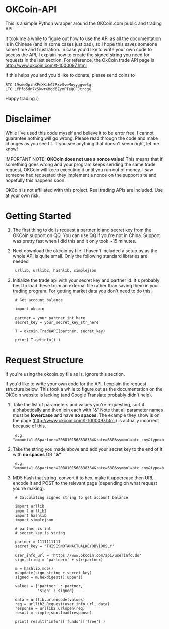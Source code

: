 OKCoin-API
==========

This is a simple Python wrapper around the OKCoin.com public and trading API.

It took me a while to figure out how to use the API as all the documentation
is in Chinese (and in some cases just bad), so I hope this saves someone some time and frustration.  In case you'd like to write your own code to access the API, I explain how to create the signed string you need for requests in the last section.  For reference, the OkCoin trade API page is http://www.okcoin.com/t-1000097.html

If this helps you and you'd like to donate, please send coins to

    BTC 19smwQpihXPeXKihG7RxvSvwMoyyggvw3g
    LTC LfPfo5dn7xSkwrXMgd6ZymPTeQGFJtrcgX
    
Happy trading :)

Disclaimer
==========

While I've used this code myself and believe it to be error free, I cannot guarantee nothing will go wrong.  Please read through the code and make changes as you see fit. If you see anything that doesn't seem right, let me know! 

IMPORTANT NOTE: __OKCoin does not use a nonce value!__ This means that if something goes wrong and your program keeps sending the same trade request, OKCoin will keep executing it until you run out of money.  I saw someone had requested they implement a nonce on the support site and hopefully this happens soon.

OKCoin is not affiliated with this project.  Real trading APIs are included.  Use at your own risk.

Getting Started
==========

1. The first thing to do is request a partner id and secret key from the OKCoin support on QQ.  You can use QQ if you're not in China.  Support was pretty fast when I did this and it only took ~15 minutes.

2. Next download the okcoin.py file. I haven't included a setup.py as the whole API is quite small.  Only the following standard libraries are needed

        urllib, urllib2, hashlib, simplejson
  
3. Initialize the trade api with your secret key and partner id.  It's probably best to load these from an external file rather than saving them in your trading program.  For getting market data you don't need to do this.

        # Get account balance
  
        import okcoin
  
        partner = your_partner_int_here
        secret_key = your_secret_key_str_here
  
        T = okcoin.TradeAPI(partner, secret_key)
  
        print( T.getinfo() )
  

Request Structure
==========

If you're using the okcoin.py file as is, ignore this section.

If you'd like to write your own code for the API, I explain the request structure below.  This took a while to figure out as the documentation on the OKCoin website is lacking (and Google Translate probably didn't help).

1. Take the list of parameters and values you're requesting, sort it alphabetically and then join each with "&"
Note that all parameter names must be __lowercase__ and have __no spaces__.  The example they show is on the page (http://www.okcoin.com/t-1000097.html) is actually incorrect because of this.

        e.g. "amount=1.0&partner=2088101568338364&rate=680&symbol=btc_cny&type=buy"

2. Take the string you made above and add your secret key to the end of it with __no spaces__ OR __"&"__

        e.g. "amount=1.0&partner=2088101568338364&rate=680&symbol=btc_cny&type=buy111111111111111111"
    
3. MD5 hash that string, convert it to hex, make it uppercase then URL encode it and POST to the relevant page (depending on what request you're making).


        # Calculating signed string to get account balance
    
        import urllib
        import urllib2
        import hashlib
        import simplejson
        
        # partner is int
        # secret_key is string
     
        partner = 1111111111
        secret_key = 'THISISNOTANACTUALKEYOBVIOUSLY'
         
        user_info_url = 'https://www.okcoin.com/api/userinfo.do'
        sign_string = 'partner=' + str(partner)
         
        m = hashlib.md5()
        m.update(sign_string + secret_key)
        signed = m.hexdigest().upper()
         
        values = {'partner' : partner,
                  'sign' : signed}
         
        data = urllib.urlencode(values)
        req = urllib2.Request(user_info_url, data)
        response = urllib2.urlopen(req)
        result = simplejson.load(response)
         
        print( result['info']['funds']['free'] )
    
    




